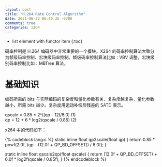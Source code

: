 ```yaml
---
layout: post
title: "H.264 Rate Control Algorithm"
date: 2021-06-22 06:49:35 -0700
comments: true
categories: x264
---
```

* list element with functor item
{:toc}

码率控制是 H.264 编码器中非常重要的一个模块。X264 的码率控制算法大致分为帧级码率控制、宏块级码率控制。帧级码率控制算法比如：VBV 调整。宏块级别码率控制比如：MBTree 算法。

<!--more-->

# 基础知识

编码所需的 bits 与实际编码的复杂度和量化参数有关，复杂度越复杂，量化参数越小，所需 bits 越少。复杂度用运动补偿后残差的 SATD 表示。

qscale = 0.85 * 2^((qp - 12)/6.0)   (1)   
qp = 12 + 6 * log2(qscale / 0.85)   (2)  

x264 中的代码如下：

{% codeblock lang:c %}
static inline float qp2scale(float qp)
{
    return 0.85 * powf(2.0f, (qp - (12.0f + QP_BD_OFFSET)) / 6.0f);
}

static inline float qscale2qp(float qscale)
{
    return (12.0f + QP_BD_OFFSET) + 6.0f * log2f(qscale / 0.85f);
}
{% endcodeblock %}

